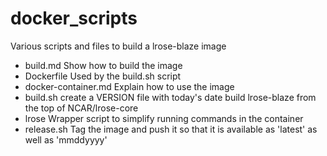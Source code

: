 # docker_scripts
Various scripts and files to build a lrose-blaze image

  * build.md
  		Show how to build the image
  * Dockerfile
      Used by the build.sh script
  * docker-container.md
  		Explain how to use the image
  * build.sh
      create a VERSION file with today's date
      build lrose-blaze from the top of NCAR/lrose-core
  * lrose
  		Wrapper script to simplify running commands in the container
  * release.sh
      Tag the image and push it so that it is available as 'latest' as well as 'mmddyyyy'